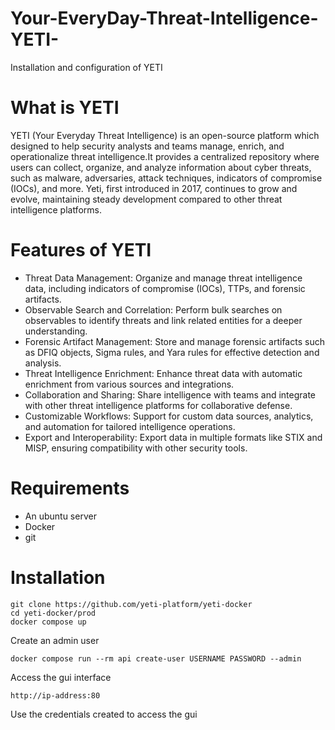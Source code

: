 # Your-EveryDay-Threat-Intelligence-YETI-
Installation and configuration of YETI


# What is YETI
YETI (Your Everyday Threat Intelligence) is an open-source platform which designed to help security analysts and teams manage, enrich, and operationalize threat intelligence.It provides a centralized repository where users can collect, organize, and analyze information about cyber threats, such as malware, adversaries, attack techniques, indicators of compromise (IOCs), and more. Yeti, first introduced in 2017, continues to grow and evolve, maintaining steady development compared to other threat intelligence platforms. 

# Features of YETI
* Threat Data Management: Organize and manage threat intelligence data, including indicators of compromise (IOCs), TTPs, and forensic artifacts.
* Observable Search and Correlation: Perform bulk searches on observables to identify threats and link related entities for a deeper understanding.
* Forensic Artifact Management: Store and manage forensic artifacts such as DFIQ objects, Sigma rules, and Yara rules for effective detection and analysis.
* Threat Intelligence Enrichment: Enhance threat data with automatic enrichment from various sources and integrations.
* Collaboration and Sharing: Share intelligence with teams and integrate with other threat intelligence platforms for collaborative defense.
* Customizable Workflows: Support for custom data sources, analytics, and automation for tailored intelligence operations.
* Export and Interoperability: Export data in multiple formats like STIX and MISP, ensuring compatibility with other security tools.

# Requirements
 * An ubuntu server
 * Docker
 * git
   
# Installation
````````
git clone https://github.com/yeti-platform/yeti-docker
cd yeti-docker/prod
docker compose up
````````

Create an admin user 
```````
docker compose run --rm api create-user USERNAME PASSWORD --admin
```````

Access the gui interface
```````````
http://ip-address:80
```````````
Use the credentials created to access the gui


 
